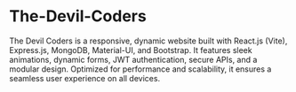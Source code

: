 # The-Devil-Coders
The Devil Coders is a responsive, dynamic website built with React.js (Vite), Express.js, MongoDB, Material-UI, and Bootstrap. It features sleek animations, dynamic forms, JWT authentication, secure APIs, and a modular design. Optimized for performance and scalability, it ensures a seamless user experience on all devices.
